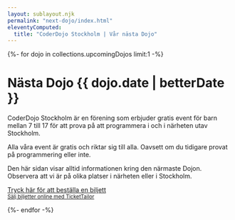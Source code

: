 ```yaml
---
layout: sublayout.njk
permalink: "next-dojo/index.html"
eleventyComputed:
  title: "CoderDojo Stockholm | Vår nästa Dojo"
---
```


{%- for dojo in collections.upcomingDojos limit:1 -%}
# Nästa Dojo {{ dojo.date | betterDate }}

CoderDojo Stockholm är en förening som erbjuder gratis event för barn mellan 7 till 17 för att prova på att programmera i och i närheten utav Stockholm.

Alla våra event är gratis och riktar sig till alla. Oavsett om du tidigare provat på programmering eller inte.

Den här sidan visar alltid informationen kring den närmaste Dojon. Observera att vi är på olika platser i närheten eller i Stockholm.

<div class="tt-widget">
<div class="tt-widget-fallback">
<p>
<a href="{{ dojo.data.ticketUrl }}" target="_blank">
Tryck här för att beställa en biljett
</a>
<br />
<small>
<a href="https://www.tickettailor.com?rf=wdg_141715" class="tt-widget-powered">
Sälj biljetter online med TicketTailor
</a>
</small>
</p>
</div>
<script src="https://cdn.tickettailor.com/js/widgets/min/widget.js" data-url="{{ dojo.data.ticketUrl }}" data-type="inline" data-inline-minimal="true" data-inline-show-logo="false" data-inline-bg-fill="false" data-inline-inherit-ref-from-url-param="" data-inline-ref="">
</script>
</div>

{%- endfor -%}